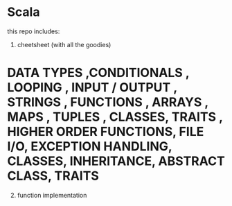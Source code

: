 # Scala

this repo includes:
1) cheetsheet (with all the goodies)

# DATA TYPES ,CONDITIONALS , LOOPING , INPUT / OUTPUT , STRINGS , FUNCTIONS , ARRAYS , MAPS , TUPLES , CLASSES, TRAITS , HIGHER ORDER FUNCTIONS, FILE I/O,  EXCEPTION HANDLING, CLASSES, INHERITANCE, ABSTRACT CLASS, TRAITS

2) function implementation

